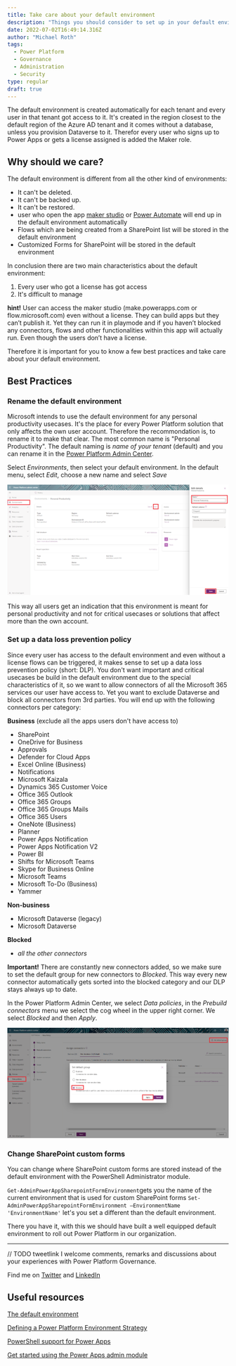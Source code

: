 ```yaml
---
title: Take care about your default environment
description: "Things you should consider to set up in your default environment before you start to roll out a dedicated Power Platform environment strategy"
date: 2022-07-02T16:49:14.316Z
author: "Michael Roth"
tags: 
  - Power Platform
  - Governance
  - Administration
  - Security
type: regular
draft: true
---
```


The default environment is created automatically for each tenant and every user in that tenant got access to it. It's created in the region closest to the default region of the Azure AD tenant and it comes without a database, unless you provision Dataverse to it. Therefor every user who signs up to Power Apps or gets a license assigned is added the Maker role.

## Why should we care?

The default environment is different from all the other kind of environments:

- It can't be deleted.
- It can't be backed up.
- It can't be restored.
- user who open the app [maker studio](www.make.powerapps.com) or [Power Automate](www.flow.microsoft.com) will end up in the default environment automatically
- Flows which are being created from a SharePoint list will be stored in the default environment
- Customized Forms for SharePoint will be stored in the default environment

In conclusion there are two main characteristics about the default environment:

1. Every user who got a license has got access
2. It's difficult to manage

**hint!**
User can access the maker studio (make.powerapps.com or flow.microsoft.com) even without a license. They can build apps but they can’t publish it. Yet they can run it in playmode and if you haven’t blocked any connectors, flows and other functionalities within this app will actually run. Even though the users don’t have a license.

Therefore it is important for you to know a few best practices and take care about your default environment.

## Best Practices

### Rename the default environment

Microsoft intends to use the default environment for any personal productivity usecases. It's the place for every Power Platform solution that only affects the own user account. Therefore the recommondation is, to rename it to make that clear. The most common name is "Personal Productivity". The default naming is *name of your tenant* (default) and you can rename it in the [Power Platform Admin Center](aka.ms/ppac).

Select *Environments*, then select your default environment. In the default menu, select *Edit*, choose a new name and select *Save*

![a picture showing the environment menu in the Power Platform Admin Center](https://github.com/MichaelRoth42/Juicy-Blog-Stuff/blob/main/assets/images/blog/RenameDefEnv.png)

This way all users get an indication that this environment is meant for personal productivity and not for critical usecases or solutions that affect more than the own account.

### Set up a data loss prevention policy

Since every user has access to the default environment and even without a license flows can be triggered, it makes sense to set up a data loss prevention policy (short: DLP). You don't want important and critical usecases be build in the default environment due to the special characteristics of it, so we want to allow connectors of all the Microsoft 365 services our user
have access to. Yet you want to exclude Dataverse and block all connectors from 3rd parties. You will end up with the following connectors per category:

**Business** (exclude all the apps users don't have access to)

- SharePoint
- OneDrive for Business
- Approvals
- Defender for Cloud Apps
- Excel Online (Business)
- Notifications
- Microsoft Kaizala
- Dynamics 365 Customer Voice
- Office 365 Outlook
- Office 365 Groups
- Office 365 Groups Mails
- Office 365 Users
- OneNote (Business)
- Planner
- Power Apps Notification
- Power Apps Notification V2
- Power BI
- Shifts for Microsoft Teams
- Skype for Business Online
- Microsoft Teams
- Microsoft To-Do (Business)
- Yammer

**Non-business**

- Microsoft Dataverse (legacy)
- Microsoft Dataverse

**Blocked**

- *all the other connectors*

**Important!**
There are constantly new connectors added, so we make sure to set the default group for new connectors to *Blocked*. This way every new connector automatically gets sorted into the blocked category and our DLP stays always up to date.

In the Power Platform Admin Center, we select *Data policies*, in the *Prebuild connectors* menu we select the cog wheel in the upper right corner. We select *Blocked* and then *Apply*.

![a picture showing the prebuild connectors menu in the Power Platform Admin Center](https://github.com/MichaelRoth42/Juicy-Blog-Stuff/blob/main/assets/images/blog/RenameDefEnv_2.png)

### Change SharePoint custom forms

You can change where SharePoint custom forms are stored instead of the default environment with the PowerShell Administrator module.

`Get-AdminPowerAppSharepointFormEnvironment`gets you the name of the current environment that is used for custom SharePoint forms
`Set-AdminPowerAppSharepointFormEnvironment –EnvironmentName 'EnvironmentName'` let's you set a different than the default environment.

There you have it, with this we should have built a well equipped default environment to roll out Power Platform in our organization.

---

// TODO tweetlink
I welcome comments, remarks and discussions about your experiences with Power Platform Governance.

Find me on [Twitter](https://twitter.com/MichaelRoth42) and [LinkedIn](https://www.linkedin.com/in/michael-roth-handsomeguy/)

## Useful resources

[The default environment](https://docs.microsoft.com/en-us/power-platform/admin/powerapps-powershell#designate-sharepoint-custom-form-environment)

[Defining a Power Platform Environment Strategy](https://docs.microsoft.com/en-us/microsoft-365/community/defining-a-power-platform-environment-strategy)

[PowerShell support for Power Apps](https://docs.microsoft.com/en-us/power-platform/admin/powerapps-powershell#designate-sharepoint-custom-form-environment)

[Get started using the Power Apps admin module](https://docs.microsoft.com/en-us/powershell/powerapps/get-started-powerapps-admin?view=pa-ps-latest)